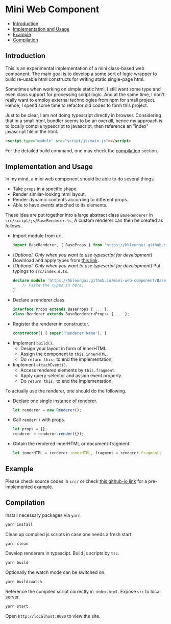 # Mini Web Component

- [Introduction](#introduction)
- [Implementation and Usage](#implementation-and-usage)
- [Example](#example)
- [Compilation](#compilation)

## Introduction

This is an experimental implementation of a mini class-based web component.
The main goal is to develop a some sort of logic wrapper 
to build re-usable html constructs for writing static single-page html.

Sometimes when working on simple static html,
I still want some type and even class support for processing script logic.
And at the same time, 
I don't really want to employ external technologies from npm for small project.
Hence, I spend some time to refactor old codes to form this project. 

Just to be clear, I am not doing typescript directly in browser.
Considering that in a small html, bundler seems to be an overkill, 
hence my approach is to locally compile typescript to javascript,
then reference an "index" javascript file in the html.
```html
<script type="module" src="script/js/main.js"></script>
```

For the detailed build command, one may check the [compilation](#compilation) section.

## Implementation and Usage

In my mind, a mini web component should be able to do several things.
- Take `props` in a specific shape.
- Render similar-looking html layout.
- Render dynamic contents according to different props.
- Able to have _events_ attached to its elements.

These idea are put together into a large abstract class `BaseRenderer` in `src/script/js/BaseRenderer.ts`, 
A custom renderer can then be created as follows.
- Import module from url.
  ```typescript
  import BaseRenderer, { BaseProps } from 'https://hkleungai.github.io/mini-web-component/BaseRenderer.js';
  ```
- (_Optional. Only when you want to use typescript for development_) Download and apply types from [this link](https://hkleungai.github.io/mini-web-component/BaseRenderer.d.ts).
- (_Optional. Only when you want to use typescript for development_) Put typings to `src/index.d.ts`.
    ```typescript
    declare module 'https://hkleungai.github.io/mini-web-component/BaseRenderer.js' {
        // Paste the types in here.
    }  
    ```
- Declare a renderer class.
    ```typescript
    interface Props extends BaseProps { ... };
    class Renderer extends BaseRenderer<Props> { ... };
    ```
- Register the renderer in constructor.
    ```typescript
    constructor() { super('Renderer Name'); }
    ```
- Implement `build()`.
    - Design your layout in form of innerHTML.
    - Assign the component to `this.innerHTML`.
    - Do `return this;` to end the implementation,
- Implement `attachEvent()`. 
    - Access rendered elements by `this.fragment`.
    - Apply query-selector and assign event properly.
    - Do `return this;` to end the implementation.

To actually use the renderer, one should do the following.
- Declare one single instance of renderer.
    ```typescript
    let renderer = new Renderer();
    ```
- Call `render()` with props.
    ```typescript
    let props = {}; 
    renderer = renderer.render({});
    ```
- Obtain the rendered innerHTML or document-fragment.
    ```typescript
    let innerHTML = renderer.innerHTML, fragment = renderer.fragment;
    ```

## Example 

Please check source codes in `src/` or check [this github-io link](https://hkleungai.github.io/mini-web-component-demo) for a pre-implemented example.

## Compilation

Install necessary packages via `yarn`.
```sh
yarn install
```

Clean up compiled js scripts in case one needs a fresh start.
```sh
yarn clean
```

Develop renderers in typescipt. 
Build js scripts by `tsc`.
```sh
yarn build
```

Optionally the watch mode can be switched on.
```sh
yarn build:watch
```

Reference the compiled script correctly in `index.html`.
Expose `src` to local server.
```sh
yarn start
```

Open `http://localhost:8080` to view the site.
